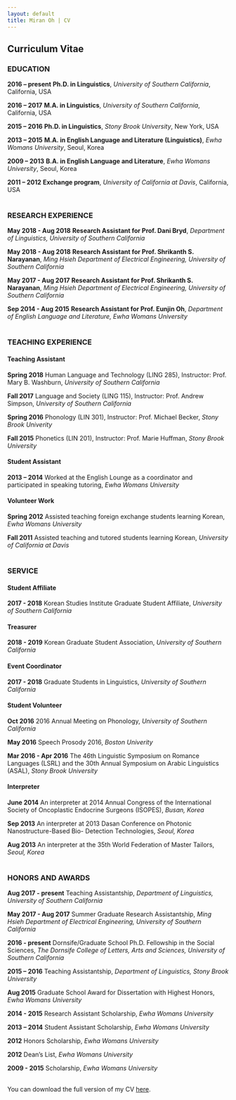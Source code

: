 ```yaml
---
layout: default
title: Miran Oh | CV
---
```

<body class="cv"></body>

## Curriculum Vitae
### EDUCATION

<span class="cv-year">**2016 – present**</span>
<span style="width: 85%;">**Ph.D. in Linguistics**, _University of Southern California_, California, USA</span>

<span class="cv-year">**2016 – 2017**</span>
<span style="width: 85%;">**M.A. in Linguistics**, _University of Southern California_, California, USA</span>

<span class="cv-year">**2015 – 2016**</span>
<span style="width: 85%;">**Ph.D. in Linguistics**, _Stony Brook University_, New York, USA</span>  

<span class="cv-year">**2013 – 2015**</span>
<span style="width: 85%;">**M.A. in English Language and Literature (Linguistics)**, _Ewha Womans University_, Seoul, Korea</span>  

<span class="cv-year">**2009 – 2013**</span>
<span style="width: 85%;">**B.A. in English Language and Literature**, _Ewha Womans University_, Seoul, Korea</span>  

<span class="cv-year">**2011 – 2012**</span>
<span style="width: 85%;">**Exchange program**, _University of California at Davis_, California, USA</span>  
<br>

### RESEARCH EXPERIENCE

<span class="cv-year">**May 2018 - Aug 2018**</span>
<span style="width: 85%;">**Research Assistant for Prof. Dani Bryd**, _Department of Linguistics, University of Southern California_</span>

<span class="cv-year">**May 2018 - Aug 2018**</span>
<span style="width: 85%;">**Research Assistant for Prof. Shrikanth S. Narayanan**, _Ming Hsieh Department of Electrical Engineering, University of Southern California_</span>

<span class="cv-year">**May 2017 - Aug 2017**</span>
<span style="width: 85%;">**Research Assistant for Prof. Shrikanth S. Narayanan**, _Ming Hsieh Department of Electrical Engineering, University of Southern California_</span>

<span class="cv-year">**Sep 2014 - Aug 2015**</span>
<span style="width: 85%;">**Research Assistant for Prof. Eunjin Oh**, _Department of English Language and Literature, Ewha Womans University_</span>
<br><br>

### TEACHING EXPERIENCE
#### Teaching Assistant
<span class="cv-year">**Spring 2018**</span>
<span style="width: 85%;">Human Language and Technology (LING 285), Instructor: Prof. Mary B. Washburn, _University of Southern California_</span>

<span class="cv-year">**Fall 2017**</span>
<span style="width: 85%;">Language and Society (LING 115), Instructor: Prof. Andrew Simpson, _University of Southern California_</span>

<span class="cv-year">**Spring 2016**</span>
<span style="width: 85%;">Phonology (LIN 301), Instructor: Prof. Michael Becker, _Stony Brook Univerity_</span>

<span class="cv-year">**Fall 2015**</span>
<span style="width: 85%;">Phonetics (LIN 201), Instructor: Prof. Marie Huffman, _Stony Brook University_</span>

#### Student Assistant
<span class="cv-year">**2013 – 2014**</span>
<span style="width: 85%;">Worked at the English Lounge as a coordinator and participated in speaking tutoring, _Ewha Womans University_</span>

#### Volunteer Work
<span class="cv-year">**Spring 2012**</span>
<span style="width: 85%;">Assisted teaching foreign exchange students learning Korean, _Ewha Womans University_</span>

<span class="cv-year">**Fall 2011**</span>
<span style="width: 85%;">Assisted teaching and tutored students learning Korean, _University of California at Davis_</span>  
<br>
  
### SERVICE
#### Student Affiliate
<span class="cv-year">**2017 - 2018**</span>
<span style="width: 85%;">Korean Studies Institute Graduate Student Affiliate, _University of Southern California_</span>

#### Treasurer
<span class="cv-year">**2018 - 2019**</span>
<span style="width: 85%;">Korean Graduate Student Association, _University of Southern California_</span>

#### Event Coordinator
<span class="cv-year">**2017 - 2018**</span>
<span style="width: 85%;">Graduate Students in Linguistics, _University of Southern California_</span>

#### Student Volunteer
<span class="cv-year">**Oct 2016**</span>
<span style="width: 85%;">2016 Annual Meeting on Phonology, _University of Southern California_</span>

<span class="cv-year">**May 2016**</span>
<span style="width: 85%;">Speech Prosody 2016, _Boston Univerity_</span>

<span class="cv-year">**Mar 2016 - Apr 2016**</span>
<span style="width: 85%;">The 46th Linguistic Symposium on Romance Languages (LSRL) and the 30th Annual Symposium on Arabic Linguistics (ASAL), _Stony Brook University_</span>

#### Interpreter
<span class="cv-year">**June 2014**</span>
<span style="width: 85%;">An interpreter at 2014 Annual Congress of the International Society of Oncoplastic Endocrine Surgeons (ISOPES), _Busan, Korea_</span>

<span class="cv-year">**Sep 2013**</span>
<span style="width: 85%;">An interpreter at 2013 Dasan Conference on Photonic Nanostructure-Based Bio- Detection Technologies, _Seoul, Korea_</span>

<span class="cv-year">**Aug 2013**</span>
<span style="width: 85%;">An interpreter at the 35th World Federation of Master Tailors, _Seoul, Korea_</span>  
<br>

### HONORS AND AWARDS

<span class="cv-year">**Aug 2017 - present**</span>
<span style="width: 85%;">Teaching Assistantship, _Department of Linguistics, University of Southern California_</span>

<span class="cv-year">**May 2017 - Aug 2017**</span>
<span style="width: 85%;">Summer Graduate Research Assistantship, _Ming Hsieh Department of Electrical Engineering, University of Southern California_</span>

<span class="cv-year">**2016 - present**</span>
<span style="width: 85%;">Dornsife/Graduate School Ph.D. Fellowship in the Social Sciences, _The Dornsife College of Letters, Arts and Sciences, University of Southern California_</span>

<span class="cv-year">**2015 – 2016**</span>
<span style="width: 85%;">Teaching Assistantship, _Department of Linguistics, Stony Brook University_</span>

<span class="cv-year">**Aug 2015**</span>
<span style="width: 85%;">Graduate School Award for Dissertation with Highest Honors, _Ewha Womans University_</span>

<span class="cv-year">**2014 - 2015**</span>
<span style="width: 85%;">Research Assistant Scholarship, _Ewha Womans University_</span>

<span class="cv-year">**2013 – 2014**</span>
<span style="width: 85%;">Student Assistant Scholarship, _Ewha Womans University_</span>

<span class="cv-year">**2012**</span>
<span style="width: 85%;">Honors Scholarship, _Ewha Womans University_</span>

<span class="cv-year">**2012**</span>
<span style="width: 85%;">Dean’s List, _Ewha Womans University_</span>

<span class="cv-year">**2009 - 2015**</span>
<span style="width: 85%;">Scholarship, _Ewha Womans University_</span>  
<br>

<span id="download-cv">You can download the full version of my CV [here](http://miranoh.github.io/uploads/CV_miranoh.pdf).</span>  
<br>
